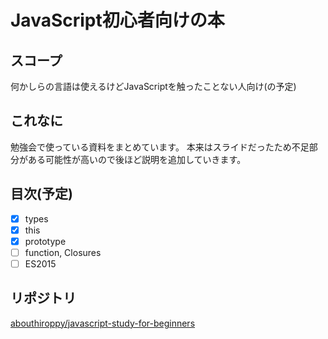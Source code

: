 # JavaScript初心者向けの本

## スコープ
何かしらの言語は使えるけどJavaScriptを触ったことない人向け(の予定)

## これなに
勉強会で使っている資料をまとめています。
本来はスライドだったため不足部分がある可能性が高いので後ほど説明を追加していきます。

## 目次(予定)
- [x] types
- [x] this
- [x] prototype
- [ ] function, Closures
- [ ] ES2015

## リポジトリ
[abouthiroppy/javascript-study-for-beginners](https://github.com/abouthiroppy/javascript-study-for-beginners)
